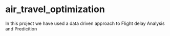 # air_travel_optimization
In this project we have used a data driven approach to Flight delay Analysis and Predicition
